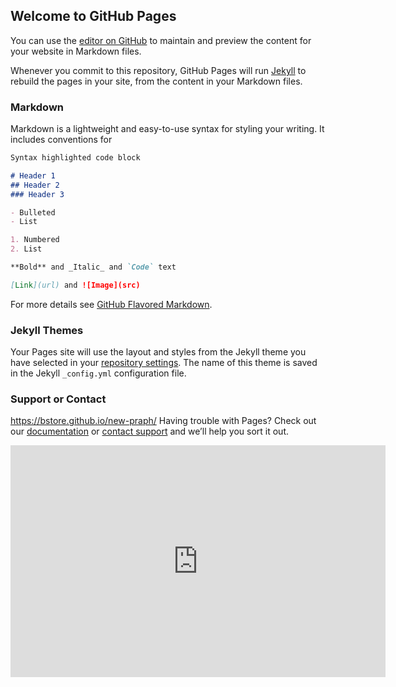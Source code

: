 ## Welcome to GitHub Pages

You can use the [editor on GitHub](https://github.com/bstore/new-praph/edit/master/README.md) to maintain and preview the content for your website in Markdown files.

Whenever you commit to this repository, GitHub Pages will run [Jekyll](https://jekyllrb.com/) to rebuild the pages in your site, from the content in your Markdown files.

### Markdown

Markdown is a lightweight and easy-to-use syntax for styling your writing. It includes conventions for

```markdown
Syntax highlighted code block

# Header 1
## Header 2
### Header 3

- Bulleted
- List

1. Numbered
2. List

**Bold** and _Italic_ and `Code` text

[Link](url) and ![Image](src)
```

For more details see [GitHub Flavored Markdown](https://guides.github.com/features/mastering-markdown/).

### Jekyll Themes

Your Pages site will use the layout and styles from the Jekyll theme you have selected in your [repository settings](https://github.com/bstore/new-praph/settings). The name of this theme is saved in the Jekyll `_config.yml` configuration file.

### Support or Contact
https://bstore.github.io/new-praph/
Having trouble with Pages? Check out our [documentation](https://help.github.com/categories/github-pages-basics/) or [contact support](https://github.com/contact) and we’ll help you sort it out.
<iframe width="600" height="371" seamless frameborder="0" scrolling="no" src="https://docs.google.com/spreadsheets/d/13tZMA4_5A-L6qzUwdOsa5UiawyjGnPNRvcuniIUkL7E/pubchart?oid=1954152369&amp;format=interactive"></iframe>
